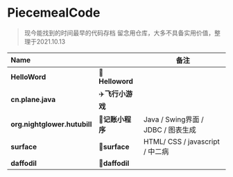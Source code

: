 # PiecemealCode
> 现今能找到的时间最早的代码存档
> 留念用仓库，大多不具备实用价值，整理于2021.10.13

| Name                         |                 | 备注                                                         |
| :--------------------------- | --------------- | ------------------------------------------------------------ |
| **HelloWord**              | 👋**Helloword**  |  |
| **cn.plane.java**            | ✈️**飞行小游戏** |                 |
| **org.nightglower.hutubill** | 📑**记账小程序** | Java / Swing界面 / JDBC / 图表生成 |
| **surface** | 👊**surface** | HTML/ CSS / javascript / 中二病 |
| **daffodil** | 🌷**daffodil** |  |

